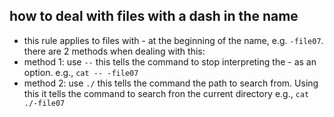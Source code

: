 ## how to deal with files with a dash in the name

- this rule applies to files with - at the beginning of the name, e.g. `-file07`. there are 2 methods when dealing with this:
- method 1: use `--` this tells the command to stop interpreting the - as an option. e.g., `cat -- -file07`
- method 2: use `./` this tells the command the path to search from. Using this it tells the command to search fron the current directory e.g., `cat ./-file07`